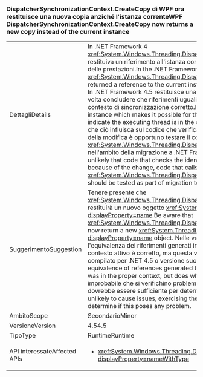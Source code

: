### <a name="wpf-dispatchersynchronizationcontextcreatecopy-now-returns-a-new-copy-instead-of-the-current-instance"></a><span data-ttu-id="9ecd9-101">DispatcherSynchronizationContext.CreateCopy di WPF ora restituisce una nuova copia anziché l'istanza corrente</span><span class="sxs-lookup"><span data-stu-id="9ecd9-101">WPF DispatcherSynchronizationContext.CreateCopy now returns a new copy instead of the current instance</span></span>

|   |   |
|---|---|
|<span data-ttu-id="9ecd9-102">Dettagli</span><span class="sxs-lookup"><span data-stu-id="9ecd9-102">Details</span></span>|<span data-ttu-id="9ecd9-103">In .NET Framework 4 <xref:System.Windows.Threading.DispatcherSynchronizationContext.CreateCopy> restituiva un riferimento all'istanza corrente, principalmente come ottimizzazione delle prestazioni.</span><span class="sxs-lookup"><span data-stu-id="9ecd9-103">In the .NET Framework 4, <xref:System.Windows.Threading.DispatcherSynchronizationContext.CreateCopy> returned a reference to the current instance, primarily as a performance optimization.</span></span> <span data-ttu-id="9ecd9-104">In .NET Framework 4.5 restituisce una nuova istanza che rende possibile per la prima volta concludere che riferimenti uguali indicano che il thread in esecuzione è nel contesto di sincronizzazione corretto.</span><span class="sxs-lookup"><span data-stu-id="9ecd9-104">In the .NET Framework 4.5, it returns a new instance which makes it possible for the first time to conclude that equal references indicate the executing thread is in the correct synchronization context.</span></span>  <span data-ttu-id="9ecd9-105">È improbabile che ciò influisca sul codice che verifica l'identità di questi riferimenti, ma a causa della modifica è opportuno testare il codice che chiama <xref:System.Windows.Threading.DispatcherSynchronizationContext.CreateCopy> nell'ambito della migrazione a .NET Framework 4.5 o versione successiva.</span><span class="sxs-lookup"><span data-stu-id="9ecd9-105">It is unlikely that code that checks the identity of these references will be affected, but because of the change, code that calls <xref:System.Windows.Threading.DispatcherSynchronizationContext.CreateCopy> should be tested as part of migration to the .NET Framework 4.5 or newer.</span></span>|
|<span data-ttu-id="9ecd9-106">Suggerimento</span><span class="sxs-lookup"><span data-stu-id="9ecd9-106">Suggestion</span></span>|<span data-ttu-id="9ecd9-107">Tenere presente che <xref:System.Windows.Threading.DispatcherSynchronizationContext.CreateCopy> ora restituirà un nuovo oggetto <xref:System.Threading.SynchronizationContext?displayProperty=name>.</span><span class="sxs-lookup"><span data-stu-id="9ecd9-107">Be aware that <xref:System.Windows.Threading.DispatcherSynchronizationContext.CreateCopy> will now return a new <xref:System.Threading.SynchronizationContext?displayProperty=name> object.</span></span> <span data-ttu-id="9ecd9-108">Nelle versioni precedenti, il codice che usa l'equivalenza dei riferimenti generati in questo modo non controlla in effetti se il contesto attivo è corretto, ma questa verifica viene eseguita se il codice viene compilato per .NET 4.5 o versione successiva.</span><span class="sxs-lookup"><span data-stu-id="9ecd9-108">Previously, code that used equivalence of references generated this way was not actually checking whether it was in the proper context, but does when built against .NET 4.5 or newer.</span></span>  <span data-ttu-id="9ecd9-109">Anche se è improbabile che si verifichino problemi, il test dei percorsi del codice interessati dovrebbe essere sufficiente per determinare se ciò costituisce un problema.</span><span class="sxs-lookup"><span data-stu-id="9ecd9-109">While unlikely to cause issues, exercising the affected code paths should be enough to determine if this poses any problem.</span></span>|
|<span data-ttu-id="9ecd9-110">Ambito</span><span class="sxs-lookup"><span data-stu-id="9ecd9-110">Scope</span></span>|<span data-ttu-id="9ecd9-111">Secondario</span><span class="sxs-lookup"><span data-stu-id="9ecd9-111">Minor</span></span>|
|<span data-ttu-id="9ecd9-112">Versione</span><span class="sxs-lookup"><span data-stu-id="9ecd9-112">Version</span></span>|<span data-ttu-id="9ecd9-113">4.5</span><span class="sxs-lookup"><span data-stu-id="9ecd9-113">4.5</span></span>|
|<span data-ttu-id="9ecd9-114">Tipo</span><span class="sxs-lookup"><span data-stu-id="9ecd9-114">Type</span></span>|<span data-ttu-id="9ecd9-115">Runtime</span><span class="sxs-lookup"><span data-stu-id="9ecd9-115">Runtime</span></span>|
|<span data-ttu-id="9ecd9-116">API interessate</span><span class="sxs-lookup"><span data-stu-id="9ecd9-116">Affected APIs</span></span>|<ul><li><xref:System.Windows.Threading.DispatcherSynchronizationContext.CreateCopy?displayProperty=nameWithType></li></ul>|

